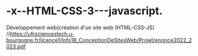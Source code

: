 # -x--HTML-CSS-3---javascript.
Développement web(création d'un site web (HTML-CSS-JS)  //https://ufrsciencestech.u-bourgogne.fr/licence1/Info1B_ConceptionDeSitesWeb/Projet/enonce2022_2023.pdf
